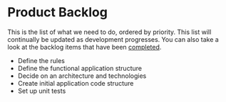 # Product Backlog

This is the list of what we need to do, ordered by priority. This list will continually be updated as development progresses. You can also take a look at the backlog items that have been [completed](BacklogCompletedItems.md).

- Define the rules
- Define the functional application structure
- Decide on an architecture and technologies
- Create initial application code structure
- Set up unit tests
